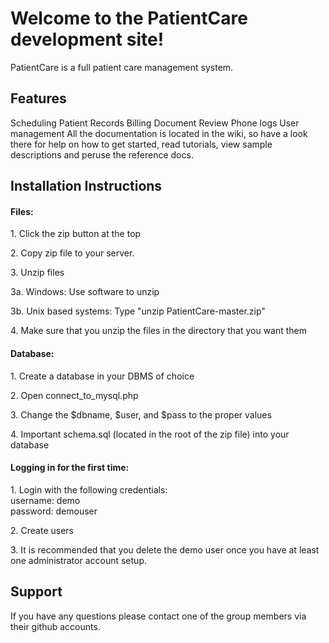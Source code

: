 # Welcome to the PatientCare development site!

PatientCare is a full patient care management system.

## Features
Scheduling
Patient Records
Billing
Document Review
Phone logs
User management
All the documentation is located in the wiki, so have a look there for help on how to get started, read tutorials, view sample descriptions and peruse the reference docs.

## Installation Instructions
#### Files:
<p>1. Click the zip button at the top</p>
<p>2. Copy zip file to your server.</p>
<p>3. Unzip files</p>
<p>3a. Windows: Use software to unzip</p>
<p>3b. Unix based systems: Type "unzip PatientCare-master.zip"</p>
<p>4. Make sure that you unzip the files in the directory that you want them</p>


#### Database:
<p>1. Create a database in your DBMS of choice</p>
<p>2. Open connect_to_mysql.php</p>
<p>3. Change the $dbname, $user, and $pass to the proper values</p>
<p>4. Important schema.sql (located in the root of the zip file) into your database</p>


#### Logging in for the first time:
<p>1. Login with the following credentials:<br />
      username: demo<br />
      password: demouser<br />
</p>
<p>2. Create users</p>
<p>3. It is recommended that you delete the demo user once you have at least one administrator account setup.</p>

## Support
If you have any questions please contact one of the group members via their github accounts.
